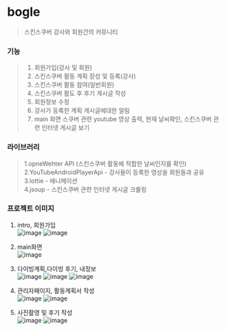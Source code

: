 # bogle


>스킨스쿠버 강사와 회원간의 커뮤니티

### 기능
> 1. 회원가입(강사 및 회원)
> 2. 스킨스쿠버 활동 계획 장성 및 등록(강사)
> 3. 스킨스쿠버 활동 참여(일반회원)
> 4. 스킨스쿠버 활도 후 후기 게시글 작성
> 5. 회원정보 수정
> 6. 강사가 등록한 계획 게시글에대한 알림 
> 7. main 화면 스쿠버 관련 youtube 영상 출력, 현재 날씨확인, 스킨스쿠버 관련 인터넷 게시글 보기

### 라이브러리
> 1.opneWehter API (스킨스쿠버 활동에 적합한 날씨인지를 확인) <br>
 2.YouTubeAndroidPlayerApi - 강사들이 등록한 영상을 회원들과 공유 <br>
 3.lottie - 에니메이션 <br>
 4.jsoup - 스킨스쿠버 관련 인터넷 게시글 크롤링<br>
 
 
### 프로젝트 이미지
1. intro, 회원가입<br>
 ![image](https://user-images.githubusercontent.com/58800945/112419150-3b8dcd80-8d6e-11eb-9c5e-c48dce7d10c8.png)
 ![image](https://user-images.githubusercontent.com/58800945/112419231-624c0400-8d6e-11eb-9d1d-9236333f3dff.png)

2. main화면<br>
![image](https://user-images.githubusercontent.com/58800945/112419304-87d90d80-8d6e-11eb-8f9a-50b4e0cc4236.png)

3. 다이빙계획,다이빙 후기, 내정보<br>
![image](https://user-images.githubusercontent.com/58800945/112419688-2cf3e600-8d6f-11eb-924a-60d94d3fe533.png)
![image](https://user-images.githubusercontent.com/58800945/112419644-177ebc00-8d6f-11eb-92dd-bcb9ba734936.png)
![image](https://user-images.githubusercontent.com/58800945/112419414-b9ea6f80-8d6e-11eb-931e-4fedf738dde8.png)

4. 관리자페이지, 활동계획서 작성<br>
![image](https://user-images.githubusercontent.com/58800945/112419739-47c65a80-8d6f-11eb-9f1b-a2adbe192d28.png)
![image](https://user-images.githubusercontent.com/58800945/112419810-662c5600-8d6f-11eb-9dda-a85dbcc1445f.png)


5. 사진촬영 및 후기 작성<br>
![image](https://user-images.githubusercontent.com/58800945/112419954-ab508800-8d6f-11eb-9ae2-f3b68083b416.png)
![image](https://user-images.githubusercontent.com/58800945/112419997-c15e4880-8d6f-11eb-9a53-59be02748ca9.png)

